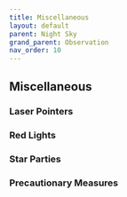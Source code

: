 ```yaml
---
title: Miscellaneous
layout: default
parent: Night Sky
grand_parent: Observation
nav_order: 10
---
```


## Miscellaneous

### Laser Pointers

### Red Lights

### Star Parties

### Precautionary Measures
